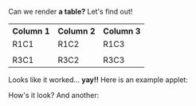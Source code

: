Can we render **a table?** Let's find out!

<table>
<tr>
<th>Column 1</th>
<th>Column 2</th>
<th>Column 3</th>
</tr>
<tr>
<td>R1C1</td>
<td>R1C2</td>
<td>R1C3</td>
</tr>
<tr>
<td><applet name="example" data-color="#FF0000"></applet></td>
<td><applet name="example"></applet></td>
<td><applet name="example" data-color="#0000FF"></applet></td>
</tr>
<tr>
<td>R3C1</td>
<td>R3C2</td>
<td>R3C3</td>
</tr>
</table>

Looks like it worked... **yay!!** Here is an example applet:

<applet name="example" data-color="#FFFF00" width="50%"></applet>

How's it look? And another:

<applet name="example" data-color="#FF00FF" width="50%"></applet>
